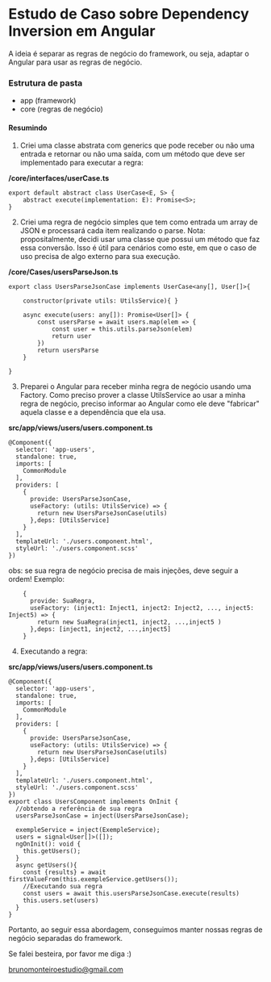 # Estudo de Caso sobre Dependency Inversion em Angular

A ideia é separar as regras de negócio do framework, ou seja, adaptar o Angular para usar as regras de negócio.

###     Estrutura de pasta

* app (framework)
* core (regras de negócio)


#### Resumindo

1. Criei uma classe abstrata com generics que pode receber ou não uma entrada e retornar ou não uma saída, com um método que deve ser implementado para executar a regra:

**/core/interfaces/userCase.ts**
```
export default abstract class UserCase<E, S> {
    abstract execute(implementation: E): Promise<S>;
}
```

2. Criei uma regra de negócio simples que tem como entrada um array de JSON e processará cada item realizando o parse. Nota: propositalmente, decidi usar uma classe que possui um método que faz essa conversão. Isso é útil para cenários como este, em que o caso de uso precisa de algo externo para sua execução.

**/core/Cases/usersParseJson.ts**

```
export class UsersParseJsonCase implements UserCase<any[], User[]>{

    constructor(private utils: UtilsService){ }

    async execute(users: any[]): Promise<User[]> {
        const usersParse = await users.map(elem => {
            const user = this.utils.parseJson(elem)
            return user
        })
        return usersParse
    }
    
}
```

3. Preparei o Angular para receber minha regra de negócio usando uma Factory. Como preciso prover a classe UtilsService ao usar a minha regra de negócio, preciso informar ao Angular como ele deve "fabricar" aquela classe e a dependência que ela usa. 

**src/app/views/users/users.component.ts**

```
@Component({
  selector: 'app-users',
  standalone: true,
  imports: [
    CommonModule
  ],
  providers: [
    {
      provide: UsersParseJsonCase,
      useFactory: (utils: UtilsService) => {
        return new UsersParseJsonCase(utils)
      },deps: [UtilsService]
    }
  ],
  templateUrl: './users.component.html',
  styleUrl: './users.component.scss'
})
```

obs: se sua regra de negócio precisa de mais injeções, deve seguir a ordem! Exemplo:

```
    {
      provide: SuaRegra,
      useFactory: (inject1: Inject1, inject2: Inject2, ..., inject5: Inject5) => {
        return new SuaRegra(inject1, inject2, ...,inject5 )
      },deps: [inject1, inject2, ...,inject5]
    }
```

4.  Executando a regra:

**src/app/views/users/users.component.ts**

```
@Component({
  selector: 'app-users',
  standalone: true,
  imports: [
    CommonModule
  ],
  providers: [
    {
      provide: UsersParseJsonCase,
      useFactory: (utils: UtilsService) => {
        return new UsersParseJsonCase(utils)
      },deps: [UtilsService]
    }
  ],
  templateUrl: './users.component.html',
  styleUrl: './users.component.scss'
})
export class UsersComponent implements OnInit {
  //obtendo a referência de sua regra
  usersParseJsonCase = inject(UsersParseJsonCase);

  exempleService = inject(ExempleService);
  users = signal<User[]>([]);
  ngOnInit(): void {
    this.getUsers();
  }
  async getUsers(){
    const {results} = await firstValueFrom(this.exempleService.getUsers());
    //Executando sua regra
    const users = await this.usersParseJsonCase.execute(results)
    this.users.set(users)
  }
}
```


Portanto, ao seguir essa abordagem, conseguimos manter nossas regras de negócio separadas do framework.

Se falei besteira, por favor me diga :)

brunomonteiroestudio@gmail.com



